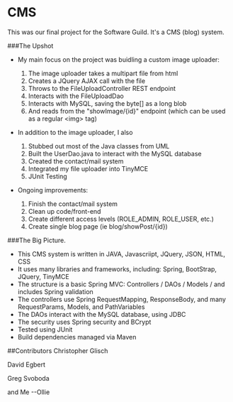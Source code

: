 # CMS
This was our final project for the Software Guild. It's a CMS (blog) system. 

###The Upshot
- My main focus on the project was buidling a custom image uploader:
    1. The image uploader takes a multipart file from html
    2. Creates a JQuery AJAX call with the file
    3. Throws to the FileUploadController REST endpoint
    4. Interacts with the FileUploadDao
    5. Interacts with MySQL, saving the byte[] as a long blob
    6. And reads from the "showImage/{id}" endpoint (which can be used as a regular &lt;img&gt; tag)
      
- In addition to the image uploader, I also 
  1. Stubbed out most of the Java classes from UML
  2. Built the UserDao.java to interact with the MySQL database
  3. Created the contact/mail system
  4. Integrated my file uploader into TinyMCE
  5. JUnit Testing
  
- Ongoing improvements:
  1. Finish the contact/mail system
  2. Clean up code/front-end
  3. Create different access levels (ROLE_ADMIN, ROLE_USER, etc.)
  4. Create single blog page (ie blog/showPost/{id})
  
###The Big Picture.
- This CMS system is written in JAVA, Javascriipt, JQuery, JSON, HTML, CSS 
- It uses many libraries and frameworks, including: Spring, BootStrap, JQuery, TinyMCE
- The structure is a basic Spring MVC: Controllers / DAOs / Models / and includes Spring validation
- The controllers use Spring RequestMapping, ResponseBody, and many RequestParams, Models, and PathVariables
- The DAOs interact with the MySQL database, using JDBC 
- The security uses Spring security and BCrypt
- Tested using JUnit 
- Build dependencies managed via Maven

##Contributors
Christopher Glisch

David Egbert

Greg Svoboda

and Me --Ollie
